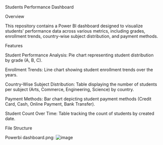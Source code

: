 Students Performance Dashboard

Overview

This repository contains a Power BI dashboard designed to visualize students' performance data across various metrics, including grades, enrollment trends, country-wise subject distribution, and payment methods.

Features

Student Performance Analysis: Pie chart representing student distribution by grade (A, B, C).

Enrollment Trends: Line chart showing student enrollment trends over the years.

Country-Wise Subject Distribution: Table displaying the number of students per subject (Arts, Commerce, Engineering, Science) by country.

Payment Methods: Bar chart depicting student payment methods (Credit Card, Cash, Online Payment, Bank Transfer).

Student Count Over Time: Table tracking the count of students by created date.

File Structure

Powerbi dashboard.png: ![image](https://github.com/user-attachments/assets/f9f90784-23c1-442d-a06d-73bbb246ac3a)


